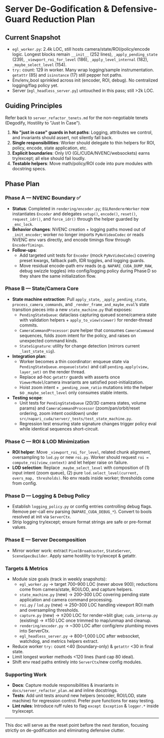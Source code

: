 # Server De-Godification & Defensive-Guard Reduction Plan

## Current Snapshot
- `egl_worker.py`: 2.4k LOC, still hosts camera/state/ROI/policy/encode logic. Longest blocks remain `__init__` (252 lines), `_apply_pending_state` (239), `_viewport_roi_for_level` (186), `_apply_level_internal` (182), `_maybe_select_level` (154).
- `try:` count: 129 in worker. Many wrap logging/sample instrumentation. `getattr` (85) and `isinstance` (17) still pepper hot paths.
- Env/env_bool sprinkled across init (encoder, ROI, debug). No centralized logging/flag policy yet.
- Server (`egl_headless_server.py`) untouched in this pass; still >2k LOC.

## Guiding Principles
Refer back to `server_refactor_tenets.md` for the non-negotiable tenets (Degodify, Hostility to "Just In Case").
1. **No "just in case" guards in hot paths**: Logging, attributes we control, and invariants should assert, not silently fall back.
2. **Single responsibilities**: Worker should delegate to thin helpers for ROI, policy, encode, state application, etc.
3. **Explicit boundaries**: Only I/O (GL/CUDA/NVENC/websockets) earns try/except; all else should fail loudly.
4. **Testable helpers**: Move math/policy/ROI code into pure modules with docstring specs.

## Phase Plan

### Phase A — NVENC Boundary ✅
- **Status**: Completed in `rendering/encoder.py`; `EGLRendererWorker` now instantiates `Encoder` and delegates `setup()`, `encode()`, `reset()`, `request_idr()`, and `force_idr()` through the helper guarded by `_enc_lock`.
- **Behavior changes**: NVENC creation + logging paths moved out of `_init_encoder`; worker no longer imports `PyNvVideoCodec` or reads NVENC env vars directly, and encode timings flow through `EncoderTimings`.
- **Follow-ups**:
  - Add targeted unit tests for `Encoder` (mock `PyNvVideoCodec`) covering preset kwargs, fallback path, IDR toggles, and logging guards.
  - Move residual encode-path env reads (e.g. `NAPARI_CUDA_DUMP_RAW`, debug swizzle toggles) into config/logging policy during Phase D so they share the same initialization flow.

### Phase B — State/Camera Core
- **State machine extraction**: Pull `apply_state`, `_apply_pending_state`, `process_camera_commands`, and `_render_frame_and_maybe_eval`’s state transition pieces into a new `state_machine.py` that exposes:
  - `PendingStateQueue`: dataclass capturing queued scene/camera state with validation helpers + `apply_to_view(viewer)` for render-thread commits.
  - `CameraCommandProcessor`: pure helper that consumes `CameraCommand` sequences, folds zoom intent for the policy, and raises on unexpected command kinds.
  - `StateSignature`: utility for change detection (mirrors current `_last_state_sig`).
- **Integration plan**:
  - Worker becomes a thin coordinator: enqueue state via `PendingStateQueue.enqueue(state)` and call `pending.apply(view, layer_set)` on the render thread.
  - Replace ad-hoc `getattr` guards with asserts once `ViewerModel`/camera invariants are satisfied post-initialization.
  - Hoist zoom intent + `_pending_zoom_ratio` mutations into the helper so `_maybe_select_level` only consumes stable intents.
- **Testing scope**:
  - Unit tests for `PendingStateQueue` (2D/3D camera states, volume params) and `CameraCommandProcessor` (zoom/pan/orbit/reset ordering, zoom intent cooldown) under `src/napari_cuda/server/_tests/test_state_machine.py`.
  - Regression test ensuring state signature changes trigger policy eval while identical sequences short-circuit.

### Phase C — ROI & LOD Minimization
- **ROI helper**: Move `_viewport_roi_for_level`, related chunk alignment, oversampling to `lod.py` or new `roi.py`. Worker should request `roi = compute_roi(view_context)` and let helper raise on failure.
- **LOD selection**: Replace `_maybe_select_level` with composition of (1) input intent (zoom queue), (2) pure `lod.select_level(current, overs_map, thresholds)`. No env reads inside worker; thresholds come from config.

### Phase D — Logging & Debug Policy
- Establish `logging_policy.py` or config entries controlling debug flags. Remove per-call env parsing (`NAPARI_CUDA_DEBUG_*`). Convert to bools resolved at init via `ServerCtx`.
- Strip logging try/except; ensure format strings are safe or pre-format values.

### Phase E — Server Decomposition
- Mirror worker work: extract `PixelBroadcaster`, `StateServer`, `SceneSpecBuilder`. Apply same hostility to try/except & getattr.

### Targets & Metrics
- Module size goals (track in weekly snapshots):
  - `egl_worker.py` → target 700–900 LOC (never above 900); reductions come from camera/state, ROI/LOD, and capture helpers.
  - `state_machine.py` (new) → 200–300 LOC covering pending state application and camera command processing.
  - `roi.py` / `lod.py` (new) → 250–300 LOC handling viewport ROI math and oversampling thresholds.
  - `capture.py` (new) → ≤200 LOC for render→blit glue; `cuda_interop.py` (existing) → ≤150 LOC once trimmed to map/unmap and cleanup.
  - `rendering/encoder.py` → ~300 LOC after config/env plumbing moves into ServerCtx.
  - `egl_headless_server.py` → 800–1,000 LOC after websocket, watchdog, and metrics helpers extract.
- Reduce worker `try:` count <40 (boundary-only) & `getattr` <30 in final state.
- Limit longest worker methods <120 lines (hard cap 80 ideal).
- Shift env read paths entirely into `ServerCtx`/new config modules.

### Supporting Work
- **Docs**: Capture module responsibilities & invariants in `docs/server_refactor_plan.md` and inline docstrings.
- **Tests**: Add unit tests around new helpers (encoder, ROI/LOD, state machine) for regression control. Prefer pure functions for easy testing.
- **Lint rules**: Introduce ruff rules to flag `except Exception` & `logger.*` inside try/except.

---

This doc will serve as the reset point before the next iteration, focusing strictly on de-godification and eliminating defensive clutter.
